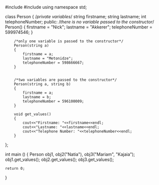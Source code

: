 #include<iostream>
#include<string>
using namespace std;

class Person
{
    /*private variables*/
        string firstname;
        string lastname;
        int telephoneNumber;
    public:
        /*there is no variable passed to the constructor*/
        Person()
        {
            firstname = "Nick";
            lastname = "Akkerer";
            telephoneNumber = 599974546;
        }
        
        /*only one variable is passed to the constructor*/
        Person(string a)
        {
            firstname = a;
            lastname = "Metonidze";
            telephoneNumber = 598666667;
        }
        
        
        /*two variables are passed to the constructor*/
        Person(string a, string b)
        {
            firstname = a;
            lastname = b;
            telephoneNumber = 596100009;
        }
        
        void get_values()
        {
            cout<<"Firstname: "<<firstname<<endl;
            cout<<"Lastname: "<<lastname<<endl;
            cout<<"Telephone Number: "<<telephoneNumber<<endl;
        }
};

int main ()
{
    Person obj1, obj2("Natia"), obj3("Mariam", "Kajaia");
    obj1.get_values();
    obj2.get_values();
    obj3.get_values();
    
    return 0;
}
